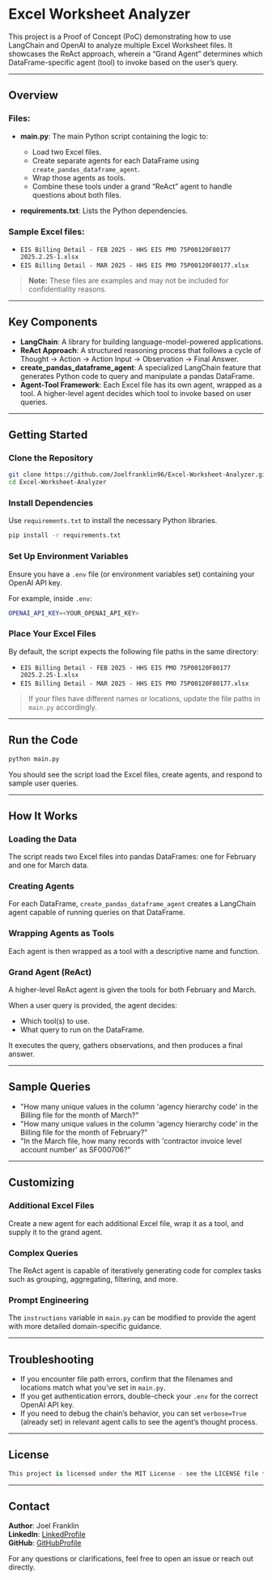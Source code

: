 # Excel Worksheet Analyzer

This project is a Proof of Concept (PoC) demonstrating how to use LangChain and OpenAI to analyze multiple Excel Worksheet files. It showcases the ReAct approach, wherein a “Grand Agent” determines which DataFrame-specific agent (tool) to invoke based on the user’s query.

---

## Overview

### Files:

- **main.py**: The main Python script containing the logic to:
  - Load two Excel files.
  - Create separate agents for each DataFrame using `create_pandas_dataframe_agent`.
  - Wrap those agents as tools.
  - Combine these tools under a grand “ReAct” agent to handle questions about both files.

- **requirements.txt**: Lists the Python dependencies.

### Sample Excel files:

- `EIS Billing Detail - FEB 2025 - HHS EIS PMO 75P00120F80177 2025.2.25-1.xlsx`
- `EIS Billing Detail - MAR 2025 - HHS EIS PMO 75P00120F80177.xlsx`

> **Note:** These files are examples and may not be included for confidentiality reasons.

---

## Key Components

- **LangChain**: A library for building language-model-powered applications.
- **ReAct Approach**: A structured reasoning process that follows a cycle of Thought → Action → Action Input → Observation → Final Answer.
- **create_pandas_dataframe_agent**: A specialized LangChain feature that generates Python code to query and manipulate a pandas DataFrame.
- **Agent-Tool Framework**: Each Excel file has its own agent, wrapped as a tool. A higher-level agent decides which tool to invoke based on user queries.

---

## Getting Started

### Clone the Repository

```bash
git clone https://github.com/Joelfranklin96/Excel-Worksheet-Analyzer.git
cd Excel-Worksheet-Analyzer
```

### Install Dependencies

Use `requirements.txt` to install the necessary Python libraries.

```bash
pip install -r requirements.txt
```

### Set Up Environment Variables

Ensure you have a `.env` file (or environment variables set) containing your OpenAI API key.

For example, inside `.env`:

```bash
OPENAI_API_KEY=<YOUR_OPENAI_API_KEY>
```

### Place Your Excel Files

By default, the script expects the following file paths in the same directory:

- `EIS Billing Detail - FEB 2025 - HHS EIS PMO 75P00120F80177 2025.2.25-1.xlsx`
- `EIS Billing Detail - MAR 2025 - HHS EIS PMO 75P00120F80177.xlsx`

> If your files have different names or locations, update the file paths in `main.py` accordingly.

---

## Run the Code

```bash
python main.py
```

You should see the script load the Excel files, create agents, and respond to sample user queries.

---

## How It Works

### Loading the Data

The script reads two Excel files into pandas DataFrames: one for February and one for March data.

### Creating Agents

For each DataFrame, `create_pandas_dataframe_agent` creates a LangChain agent capable of running queries on that DataFrame.

### Wrapping Agents as Tools

Each agent is then wrapped as a tool with a descriptive name and function.

### Grand Agent (ReAct)

A higher-level ReAct agent is given the tools for both February and March.

When a user query is provided, the agent decides:

- Which tool(s) to use.
- What query to run on the DataFrame.

It executes the query, gathers observations, and then produces a final answer.

---

## Sample Queries

- "How many unique values in the column 'agency hierarchy code' in the Billing file for the month of March?"
- "How many unique values in the column 'agency hierarchy code' in the Billing file for the month of February?"
- "In the March file, how many records with 'contractor invoice level account number' as SF000706?"

---

## Customizing

### Additional Excel Files

Create a new agent for each additional Excel file, wrap it as a tool, and supply it to the grand agent.

### Complex Queries

The ReAct agent is capable of iteratively generating code for complex tasks such as grouping, aggregating, filtering, and more.

### Prompt Engineering

The `instructions` variable in `main.py` can be modified to provide the agent with more detailed domain-specific guidance.

---

## Troubleshooting

- If you encounter file path errors, confirm that the filenames and locations match what you’ve set in `main.py`.
- If you get authentication errors, double-check your `.env` for the correct OpenAI API key.
- If you need to debug the chain’s behavior, you can set `verbose=True` (already set) in relevant agent calls to see the agent’s thought process.

---

## License

```csharp
This project is licensed under the MIT License - see the LICENSE file for details.
```

---

## Contact

**Author**: Joel Franklin   
**LinkedIn**: [LinkedProfile](https://www.linkedin.com/in/joel-franklin-stalin-vijayakumar-89289a223/)  
**GitHub**: [GitHubProfile](https://github.com/Joelfranklin96)

For any questions or clarifications, feel free to open an issue or reach out directly.
